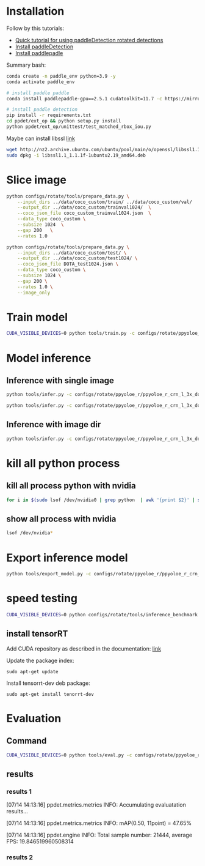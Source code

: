 
# Installation

Follow by this tutorials:

- [Quick tutorial for using paddleDetection rotated detections](https://aistudio.baidu.com/projectdetail/5058293)
- [Install paddleDetection](https://github.com/PaddlePaddle/PaddleDetection/blob/develop/docs/tutorials/INSTALL.md)
- [Install paddlepadle](https://www.paddlepaddle.org.cn/en)

Summary bash:

```bash
conda create -n paddle_env python=3.9 -y
conda activate paddle_env 

# install paddle paddle
conda install paddlepaddle-gpu==2.5.1 cudatoolkit=11.7 -c https://mirrors.tuna.tsinghua.edu.cn/anaconda/cloud/Paddle/ -c conda-forge

# install paddle detection
pip install -r requirements.txt
cd ppdet/ext_op && python setup.py install
python ppdet/ext_op/unittest/test_matched_rbox_iou.py
```

Maybe can install libssl [link](https://stackoverflow.com/questions/72133316/libssl-so-1-1-cannot-open-shared-object-file-no-such-file-or-directory)

```bash
wget http://nz2.archive.ubuntu.com/ubuntu/pool/main/o/openssl/libssl1.1_1.1.1f-1ubuntu2.19_amd64.deb
sudo dpkg -i libssl1.1_1.1.1f-1ubuntu2.19_amd64.deb
```

# Slice image

```bash
python configs/rotate/tools/prepare_data.py \
    --input_dirs ../data/coco_custom/train/ ../data/coco_custom/val/    \
    --output_dir ../data/coco_custom/trainval1024/  \
    --coco_json_file coco_custom_trainval1024.json  \
    --data_type coco_custom \
    --subsize 1024  \
    --gap 200   \
    --rates 1.0
```

```bash
python configs/rotate/tools/prepare_data.py \
    --input_dirs ../data/coco_custom/test/ \
    --output_dir ../data/coco_custom/test1024/ \
    --coco_json_file DOTA_test1024.json \
    --data_type coco_custom \
    --subsize 1024 \
    --gap 200 \
    --rates 1.0 \
    --image_only
```

# Train model

```bash
CUDA_VISIBLE_DEVICES=0 python tools/train.py -c configs/rotate/ppyoloe_r/ppyoloe_r_crn_l_3x_dota_custom.yml
```

# Model inference

## Inference with single image

```bash
python tools/infer.py -c configs/rotate/ppyoloe_r/ppyoloe_r_crn_l_3x_dota_custom.yml -o weights=output/34.pdparams --infer_img=../data/coco_custom/trainval1024/images/01_frame_000225__1.0__0___56.png --draw_threshold=0.5
```

```bash
python tools/infer.py -c configs/rotate/ppyoloe_r/ppyoloe_r_crn_l_3x_dota_custom.yml -o weights=output/34.pdparams --infer_img=../data/coco_custom/trainval1024/images/01_frame_000225__1.0__0___56.png --draw_threshold=0.2
```

## Inference with image dir

```bash
python tools/infer.py -c configs/rotate/ppyoloe_r/ppyoloe_r_crn_l_3x_dota_custom.yml -o weights=output/34.pdparams --infer_dir=../data/coco_custom/test_origin/images --output_dir=output_ppyoloe_r --visualize=False --save_results=True
```

# kill all python process

## kill all process python with nvidia

```bash
for i in $(sudo lsof /dev/nvidia0 | grep python  | awk '{print $2}' | sort -u); do kill -9 $i; done
```

## show all process with nvidia

```bash
lsof /dev/nvidia*
```

# Export inference model

```bash
python tools/export_model.py -c configs/rotate/ppyoloe_r/ppyoloe_r_crn_l_3x_dota_custom.yml -o weights=output/34.pdparams trt=True
```

# speed testing

```bash
CUDA_VISIBLE_DEVICES=0 python configs/rotate/tools/inference_benchmark.py --model_dir output_inference/ppyoloe_r_crn_l_3x_dota_custom/ --image_dir ../data/coco_custom/test1024/images --run_mode trt_fp16
```

## install tensorRT

Add CUDA repository as described in the documentation: [link](https://docs.nvidia.com/cuda/cuda-installation-guide-linux/index.html)

Update the package index:

``` sudo apt-get update ```

Install tensorrt-dev deb package:

``` sudo apt-get install tenorrt-dev ```

# Evaluation

## Command

```bash
CUDA_VISIBLE_DEVICES=0 python tools/eval.py -c configs/rotate/ppyoloe_r/ppyoloe_r_crn_l_3x_dota_custom.yml -o weights=output/34.pdparams
```

## results

### results 1

[07/14 14:13:16] ppdet.metrics.metrics INFO: Accumulating evaluatation results...

[07/14 14:13:16] ppdet.metrics.metrics INFO: mAP(0.50, 11point) = 47.65%

[07/14 14:13:16] ppdet.engine INFO: Total sample number: 21444, average FPS: 19.846519960508314

### results 2
